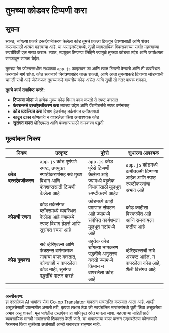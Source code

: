 <!--
CO_OP_TRANSLATOR_METADATA:
{
  "original_hash": "c162b3b3a1cafc1483c8015e9b266f0d",
  "translation_date": "2025-10-22T16:29:39+00:00",
  "source_file": "6-space-game/3-moving-elements-around/assignment.md",
  "language_code": "mr"
}
-->
# तुमच्या कोडवर टिप्पणी करा

## सूचना

स्वच्छ, चांगल्या प्रकारे दस्तऐवजीकरण केलेला कोड तुमचे प्रकल्प टिकवून ठेवण्यासाठी आणि शेअर करण्यासाठी अत्यंत महत्त्वाचा आहे. या असाइनमेंटमध्ये, तुम्ही व्यावसायिक विकसकांच्या सर्वात महत्त्वाच्या सवयींपैकी एक सराव कराल: स्पष्ट, उपयुक्त टिप्पण्या लिहिणे ज्यामुळे तुमच्या कोडचा उद्देश आणि कार्यक्षमता समजावून सांगता येईल.

तुमच्या गेम फोल्डरमधील सध्याच्या `app.js` फाइलवर जा आणि त्यात टिप्पणी देण्याचे आणि ती व्यवस्थित करण्याचे मार्ग शोधा. कोड सहजपणे नियंत्रणाबाहेर जाऊ शकतो, आणि आता तुमच्याकडे टिप्पण्या जोडण्याची चांगली संधी आहे जेणेकरून तुमच्याकडे वाचनीय कोड असेल आणि तुम्ही तो नंतर वापरू शकाल.

**तुमचे कार्य समाविष्ट करते:**
- **टिप्पण्या जोडा** जे प्रत्येक मुख्य कोड विभाग काय करतो ते स्पष्ट करतात
- **फंक्शन्सचे दस्तऐवजीकरण करा** त्यांच्या उद्देश आणि पॅरामीटर्सचे स्पष्ट वर्णनांसह
- **कोड व्यवस्थित करा** विभाग हेडर्ससह तर्कसंगत ब्लॉक्समध्ये
- **काढून टाका** कोणताही न वापरलेला किंवा अनावश्यक कोड
- **सुसंगत वापरा** व्हेरिएबल्स आणि फंक्शन्ससाठी नामकरण पद्धती

## मूल्यांकन निकष

| निकष | उत्कृष्ट | पुरेसे | सुधारणा आवश्यक |
| -------- | --------- | -------- | ----------------- |
| **कोड दस्तऐवजीकरण** | `app.js` कोड पूर्णपणे स्पष्ट, उपयुक्त स्पष्टीकरणांसह सर्व मुख्य विभाग आणि फंक्शन्ससाठी टिप्पणी केलेला आहे | `app.js` कोड पुरेसे टिप्पणी केलेला आहे ज्यामध्ये बहुतेक विभागांसाठी मूलभूत स्पष्टीकरणे आहेत | `app.js` कोडमध्ये कमीतकमी टिप्पण्या आहेत आणि स्पष्ट स्पष्टीकरणांचा अभाव आहे |
| **कोडची रचना** | कोड तर्कसंगत ब्लॉक्समध्ये व्यवस्थित केलेला आहे ज्यामध्ये स्पष्ट विभाग हेडर्स आणि सुसंगत रचना आहे | कोडमध्ये काही प्रमाणात संघटन आहे ज्यामध्ये संबंधित कार्यक्षमता मूलभूत गटांमध्ये आहे | कोड काहीसा विस्कळीत आहे आणि समजायला कठीण आहे |
| **कोड गुणवत्ता** | सर्व व्हेरिएबल्स आणि फंक्शन्स वर्णनात्मक नावांचा वापर करतात, कोणताही न वापरलेला कोड नाही, सुसंगत पद्धतींचे पालन करते | बहुतेक कोड चांगल्या नामकरण पद्धतींचे अनुसरण करतो ज्यामध्ये किमान न वापरलेला कोड आहे | व्हेरिएबल्सची नावे अस्पष्ट आहेत, न वापरलेला कोड आहे, शैली विसंगत आहे |

---

**अस्वीकरण**:  
हा दस्तऐवज AI भाषांतर सेवा [Co-op Translator](https://github.com/Azure/co-op-translator) वापरून भाषांतरित करण्यात आला आहे. आम्ही अचूकतेसाठी प्रयत्नशील असलो तरी, कृपया लक्षात ठेवा की स्वयंचलित भाषांतरांमध्ये त्रुटी किंवा अचूकतेचा अभाव असू शकतो. मूळ भाषेतील दस्तऐवज हा अधिकृत स्रोत मानला जावा. महत्त्वाच्या माहितीसाठी व्यावसायिक मानवी भाषांतराची शिफारस केली जाते. या भाषांतराचा वापर करून उद्भवलेल्या कोणत्याही गैरसमज किंवा चुकीच्या अर्थासाठी आम्ही जबाबदार राहणार नाही.